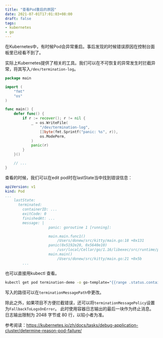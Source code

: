 ```yaml
---
title: "查看Pod重启的原因"
date: 2021-07-01T17:01:03+08:00
draft: false
tags:
- kubernetes
- go
---
```


在Kubernetes中，有时候Pod会异常重启。事后发现的时候错误原因在控制台面板里已经看不到了。

实际上Kubernetes提供了相关的工具。我们可以在不可恢复的异常发生时拦截异常，将其写入<code>/dev/termination-log</code>。

```go
package main

import (
    "fmt"
    "os"
)

func main() {
    defer func() {
        if r := recover(); r != nil {
            _ = os.WriteFile(
                "/dev/termination-log", 
                []byte(fmt.Sprintf("panic: %s", r)), 
                os.ModePerm,
            )
            panic(r)
        }
    }()

    // ...
}
```

查看的时候，我们可以在edit pod时在lastState当中找到错误信息：

```yaml
apiVersion: v1
kind: Pod
...
    lastState:
      terminated:
        containerID: ...
        exitCode: 0
        finishedAt: ...
        message: |
                    panic: goroutine 1 [running]:

                    main.main.func1()
                        /Users/donew/src/kitty/main.go:18 +0x131
                    panic(0x5192e20, 0x5640e10)
                        /usr/local/Cellar/go/1.16/libexec/src/runtime/panic.go:965 +0x1b9
                    main.main()
                        /Users/donew/src/kitty/main.go:21 +0x5b
        ...
```

也可以直接用kubectl 查看。

```bash
kubectl get pod termination-demo -o go-template="{{range .status.containerStatuses}}{{.lastState.terminated.message}}{{end}}"
```

写入的路径可以在`terminationMessagePath`中更改。

除此之外，如果项目不方便拦截错误，还可以将`terminationMessagePolicy`设置为`FallbackToLogsOnError`。 此时使用容器日志输出的最后一块作为终止消息。 日志输出限制为 2048 字节或 80 行，以较小者为准。

参考阅读：https://kubernetes.io/zh/docs/tasks/debug-application-cluster/determine-reason-pod-failure/





